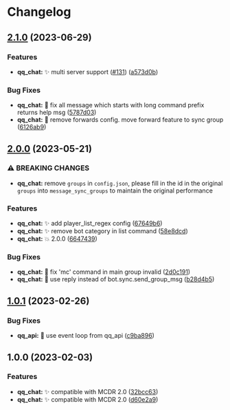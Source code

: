 # Changelog

## [2.1.0](https://github.com/AnzhiZhang/MCDReforgedPlugins/compare/qq_chat-v2.0.0...qq_chat-v2.1.0) (2023-06-29)


### Features

* **qq_chat:** :sparkles: multi server support ([#131](https://github.com/AnzhiZhang/MCDReforgedPlugins/issues/131)) ([a573d0b](https://github.com/AnzhiZhang/MCDReforgedPlugins/commit/a573d0b6e83edf55375d2fb7c553a8f830d5eeea))


### Bug Fixes

* **qq_chat:** :bug: fix all message which starts with long command prefix returns help msg ([5787d03](https://github.com/AnzhiZhang/MCDReforgedPlugins/commit/5787d038c5edd490da16016aeaf4edc0eb4e4d6f))
* **qq_chat:** :bug: remove forwards config. move forward feature to sync group ([6126ab9](https://github.com/AnzhiZhang/MCDReforgedPlugins/commit/6126ab9bd7c266576ed02e99f8262b32bf6a9754))

## [2.0.0](https://github.com/AnzhiZhang/MCDReforgedPlugins/compare/qq_chat-v1.0.1...qq_chat-v2.0.0) (2023-05-21)


### ⚠ BREAKING CHANGES

* **qq_chat:** remove  `groups` in `config.json`, please fill in the id in the original `groups` into `message_sync_groups` to maintain the original performance

### Features

* **qq_chat:** ✨ add player_list_regex config ([67649b6](https://github.com/AnzhiZhang/MCDReforgedPlugins/commit/67649b6e5038c481e65b1bfbb62e9d1e41f458d8))
* **qq_chat:** ✨ remove bot category in list command ([58e8dcd](https://github.com/AnzhiZhang/MCDReforgedPlugins/commit/58e8dcd46424fe6fd710ae1f3cbc74644078cfc5))
* **qq_chat:** 💥 2.0.0 ([6647439](https://github.com/AnzhiZhang/MCDReforgedPlugins/commit/66474399f6b0ccc086fb3c1072d72a8e2bf2862b))


### Bug Fixes

* **qq_chat:** 🐛 fix 'mc' command in main group invalid ([2d0c191](https://github.com/AnzhiZhang/MCDReforgedPlugins/commit/2d0c1910940a1f995189bdf810539fcc92fbf8fd))
* **qq_chat:** 🐛 use reply instead of bot.sync.send_group_msg ([b28d4b5](https://github.com/AnzhiZhang/MCDReforgedPlugins/commit/b28d4b57f8bd60db1b41880def7afee1706903e6))

## [1.0.1](https://github.com/AnzhiZhang/MCDReforgedPlugins/compare/qq_chat-v1.0.0...qq_chat-v1.0.1) (2023-02-26)


### Bug Fixes

* **qq_api:** 🐛 use event loop from qq_api ([c9ba896](https://github.com/AnzhiZhang/MCDReforgedPlugins/commit/c9ba8966bb2bc9105b3c0fe8b7802b5378e50509))

## 1.0.0 (2023-02-03)


### Features

* **qq_chat:** ✨ compatible with MCDR 2.0 ([32bcc63](https://github.com/AnzhiZhang/MCDReforgedPlugins/commit/32bcc63a6581742688d80b496d23de065f1d4586))
* **qq_chat:** ✨ compatible with MCDR 2.0 ([d60e2a9](https://github.com/AnzhiZhang/MCDReforgedPlugins/commit/d60e2a9faa0d8b4a0d685d99c8164bf6d4535ff9))
